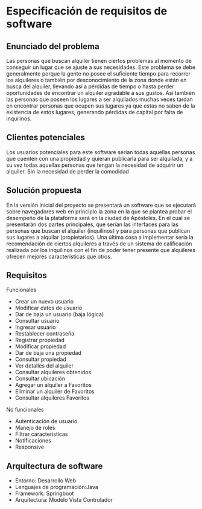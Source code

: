 # Especificación de requisitos de software

## Enunciado del problema

Las personas que buscan alquiler tienen ciertos problemas al momento de conseguir un lugar que se ajuste a sus necesidades. Este problema se debe generalmente porque la gente no posee el suficiente tiempo para recorrer los alquileres o también por desconocimiento de la zona donde están en busca del alquiler, llevando así a pérdidas de tiempo o hasta perder oportunidades de encontrar un alquiler agradable a sus gustos.
Así también las personas que poseen los lugares a ser alquilados muchas veces tardan en encontrar personas que ocupen sus lugares ya que estas no saben de la existencia de estos lugares, generando pérdidas de capital por falta de inquilinos.


## Clientes potenciales

Los usuarios potenciales para este software serian todas aquellas personas que cuenten con una propiedad y quieran publicarla para ser alquilada, y a su vez todas aquellas personas que tengan la necesidad de adquirir un alquiler.
Sin la necesidad de perder la comodidad

## Solución propuesta 

En la versión inicial del proyecto se presentará un software que se ejecutará sobre navegadores web en principio la zona en la que se plantea probar el desempeño de la plataforma será en la ciudad de Apóstoles.
En el cual se presentarán dos partes principales, que serían las interfaces para las personas que buscan el alquiler (inquilinos) y para personas que publican sus lugares a alquilar (propietarios).
Una última cosa a implementar sería la recomendación de ciertos alquileres a través de un sistema de calificación realizada por los inquilinos con el fin de poder tener presente que alquileres ofrecen mejores características que otros.

## Requisitos

Funcionales

- Crear un nuevo usuario
- Modificar datos de usuario
- Dar de baja un usuario (baja lógica)
- Consultar usuario
- Ingresar usuario
- Restablecer contraseña
- Registrar propiedad
- Modificar propiedad
- Dar de baja una propiedad
- Consultar propiedad
- Ver detalles del alquiler
- Consultar alquileres obtenidos
- Consultar ubicación
- Agregar un alquiler a Favoritos
- Eliminar un alquiler de Favoritos
- Consultar alquileres Favoritos

No funcionales

- Autenticación de usuario. 
- Manejo de roles
- Filtrar caracteristicas
- Notificaciones
- Responsive

## Arquitectura de software

- Entorno: Desarrollo Web
- Lenguajes de programación:Java
- Framework: Springboot
- Arquitectura: Modelo Vista Controlador



